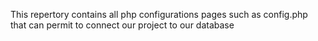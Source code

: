 This repertory contains all php configurations pages such as 
config.php that can permit to connect our project to our database 